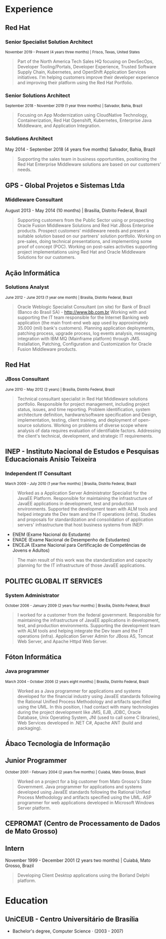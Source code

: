 # Experience

## Red Hat
### Senior Specialist Solution Architect
<sub>November 2019 - Present (4 years three months) | Frisco, Texas, United States</sub>

> Part of the North America Tech Sales HQ  focusing on DevSecOps, Developer Tooling/Portals, Developer Experience, Trusted Software Supply Chain, Kubernetes, and OpenShift Application Services initiatives. I'm helping customers improve their developer experience and improving their platform using the Red Hat Portfolio.

### Senior Solutions Architect
<sub>September 2018 - November 2019 (1 year three months) | Salvador, Bahia, Brazil</sub>
> Focusing on App Modernization using CloudNative Technology,
Containerization, Red Hat Openshift, Kubernetes, Enterprise Java Middleware,
and Application Integration.

### Solutions Architect
May 2014 - September 2018 (4 years five months) Salvador, Bahia, Brazil</sub>
> Supporting the sales team in business opportunities, positioning the Red Hat
Enterprise Middleware solutions are based on our customers' needs.

## GPS - Global Projetos e Sistemas Ltda
### Middleware Consultant
August 2013 - May 2014 (10 months) | Brasília, Distrito Federal, Brazil</sub>
> Supporting customers from the Public Sector using or prospecting Oracle Fusion
Middleware Solutions and Red Hat JBoss Enterprise products.
Prospect customers' middleware needs and present a suitable solution based
on our partners' solution portfolio.
Working on pre-sales, doing technical presentations, and implementing some
proof of concept (POC).
Working on post-sales activities supporting project implementations using
Red Hat and Oracle Middleware Solutions for our customers.

## Ação Informática
### Solutions Analyst
<sub>June 2012 - June 2013 (1 year one month) | Brasília, Distrito Federal, Brazil</sub>
> Oracle Weblogic Specialist Consultant (on site) for Bank of Brazil (Banco do
Brasil SA) - http://www.bb.com.br
Working with and supporting the IT team responsible for the Internet Banking
web application (the main front-end web app used by approximately 35.000
(mil) bank's customers).
Planning application deployments, patching process, upgrade process, log
events analysis, messaging integration with IBM MQ (Mainframe platform)
through JMS.
Installation, Patching, Configuration and Customization for Oracle Fusion
Middleware products.

## Red Hat
### JBoss Consultant
<sub>June 2010 - May 2012 (2 years) | Brasília, Distrito Federal, Brazil</sub>
> Technical consultant specialist in Red Hat Middleware solutions portfolio.
Responsible for project management, including project status, issues, and time
reporting.
Problem identification, system architecture definition, hardware/software
specification and Design, implementation, testing, client training, and
deployment of open-source solutions.
Working on problems of diverse scope where analysis of data requires
evaluation of identifiable factors.
Addressing the client's technical, development, and strategic IT requirements.

## INEP - Instituto Nacional de Estudos e Pesquisas Educacionais Anísio Teixeira
### Independent IT Consultant
<sub>March 2009 - July 2010 (1 year five months) | Brasília, Distrito Federal, Brazil</sub>

> Worked as a Application Server Administrator Specialist for the JavaEE Platform.
Responsible for maintaining the infrastructure of JavaEE applications in
development, test and production environments. Supported the development
team with ALM tools and helped integrate the Dev team and the IT
operations (infra).
Studies and proposals for standardization and consolidation of application
servers' infrastructure that host business systems from INEP:
   * ENEM (Exame Nacional do Estudante)
   * ENADE (Exame Nacional de Desempenho de Estudantes)
   * ENCEJA (Exame Nacional para Certificação de Competências de Jovens e Adultos)
> The main result of this work was the standardization and capacity planning
for the IT infrastructure of those JavaEE applications.

## POLITEC GLOBAL IT SERVICES
### System Administrator
<sub>October 2006 - January 2009 (2 years four months) | Brasília, Distrito Federal, Brazil</sub>
> I worked for a customer from the federal government.
Responsible for maintaining the infrastructure of JavaEE applications in
development, test, and production environments. Supporting the development
team with ALM tools and helping integrate the Dev team and the IT
operations (infra).
Application Server Admin for JBoss AS, Tomcat Web Server, and Apache
Httpd Web Server.

## Fóton Informática
### Java programmer
<sub>March 2004 - October 2006 (2 years eight months) | Brasília, Distrito Federal, Brazil</sub>
> Worked as a Java programmer for applications and systems developed for the financial industry
using JavaEE standards following the Rational Unified Process Methodology
and artifacts specified using the UML.
In this position, I had contact with many technologies during the project
development like JMS, EJB, JDBC, Oracle Database, Unix Operating System,
JNI (used to call some C libraries), Web Services developed in .NET C#,
Apache ANT (build and packaging).

## Ábaco Tecnologia de Informação
## Junior Programmer
<sub>October 2001 - February 2004 (2 years five months) | Cuiabá, Mato Grosso, Brazil</sub>
> Worked on a project for a big customer from Mato Grosso's State Government.
Java programmer for applications and systems developed using JavaEE
standards following the Rational Unified Process Methodology and artifacts
specified using the UML.
ASP programmer for web applications developed in Microsoft Windows Server
platform.

## CEPROMAT (Centro de Processamento de Dados de Mato Grosso)
## Intern
November 1999 - December 2001 (2 years two months) | Cuiabá, Mato Grosso, Brazil</sub>
> Developing Client Desktop applications using the Borland Delphi platform.

# Education
## UniCEUB - Centro Universitário de Brasília
 * Bachelor's degree, Computer Science · (2003 - 2007)
